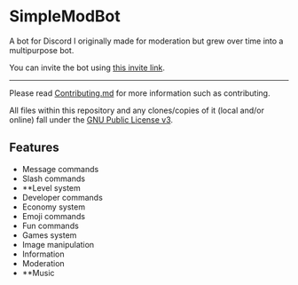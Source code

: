 # SimpleModBot

A bot for Discord I originally made for moderation but grew over time into a multipurpose bot.

You can invite the bot using [this invite link](https://discord.com/oauth2/authorize?client_id=911112976793215006&permissions=8&scope=bot%20applications.commands).

---

Please read [Contributing.md](https://github.com/SimpleModBot/SimpleModBot/blob/new-rewrite/CONTRIBUTING.md) for more information such as contributing.

All files within this repository and any clones/copies of it (local and/or online) fall under the [GNU Public License v3](https://github.com/SimpleModBot/SimpleModBot/blob/main/LICENSE).

## Features

- Message commands
- Slash commands
- **Level system
- Developer commands
- Economy system
- Emoji commands
- Fun commands
- Games system
- Image manipulation
- Information
- Moderation
- **Music
